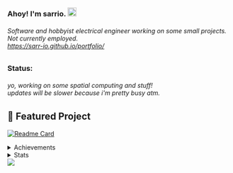 ### Ahoy! I'm sarrio. <img src="https://c.tenor.com/AaoMtqSNqwsAAAAi/cringe.gif" width=20 height=20>
###### Software and hobbyist electrical engineer working on some small projects. <br> Not currently employed. <br> https://sarr-io.github.io/portfolio/

### Status: 
###### yo, working on some spatial computing and stuff! </br> updates will be slower because i'm pretty busy atm.

## 🍧 Featured Project

[![Readme Card](https://github-readme-stats.vercel.app/api/pin/?username=sarr-io&repo=cylrn&theme=dark)](https://github.com/sarr-io/cylrn)

<details>
<summary>
  Achievements
</summary>
<br>
  
  ![Metrics](https://metrics.lecoq.io/sarr-io?template=classic&base.header=0&base.activity=0&base.community=0&base.repositories=0&base.metadata=0&achievements=1&achievements.threshold=C&achievements.secrets=true&achievements.display=compact&achievements.limit=0&config.timezone=America%2FNew_York)
</details>

<details>
<summary>
  Stats
</summary>
<br>
  
  [![Sarrio's GitHub stats](https://github-readme-stats.vercel.app/api?username=sarr-io&show_icons=true&theme=dark)]
</details>
<a href="https://www.patreon.com/join/sarrio/">
  <img src="https://user-images.githubusercontent.com/49985341/137796738-217f6fc6-bcba-4d67-924e-63cc9e292a17.png">
</a>
